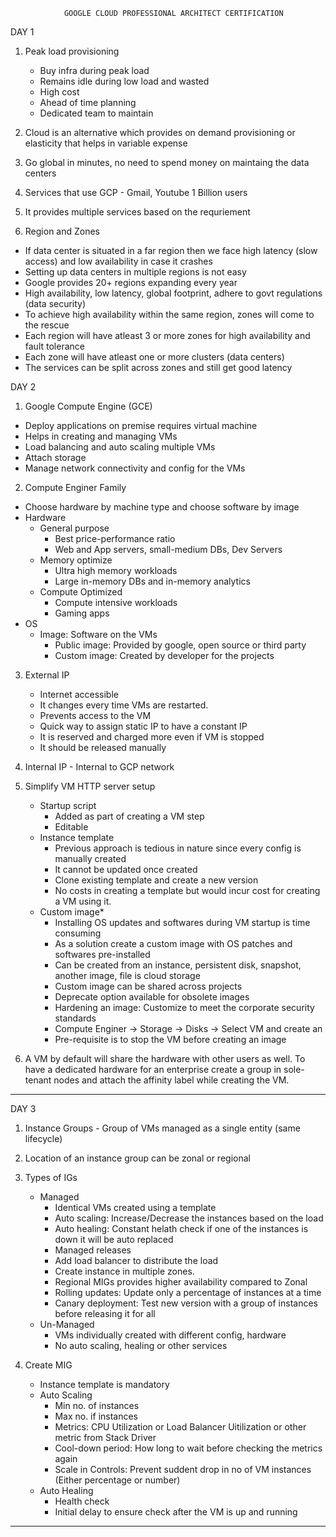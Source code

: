                 GOOGLE CLOUD PROFESSIONAL ARCHITECT CERTIFICATION
DAY 1
1. Peak load provisioning
	- Buy infra during peak load
	- Remains idle during low load and wasted
	- High cost
    - Ahead of time planning
	- Dedicated team to maintain

2. Cloud is an alternative which provides on demand provisioning or elasticity 
   that helps in variable expense

3. Go global in minutes, no need to spend money on maintaing the data centers

4. Services that use GCP - Gmail, Youtube 1 Billion users

5. It provides multiple services based on the requriement

6. Region and Zones
 - If data center is situated in a far region then we face high latency (slow 
   access) and low availability in case it crashes
 - Setting up data centers in multiple regions is not easy
 - Google provides 20+ regions expanding every year
 - High availability, low latency, global footprint, adhere to govt regulations  
   (data security)
 - To achieve high availability within the same region, zones will come to the rescue
 - Each region will have atleast 3 or more zones for high availability and fault tolerance
 - Each zone will have atleast one or more clusters (data centers)
 - The services can be split across zones and still get good latency

DAY 2
1. Google Compute Engine (GCE)
 - Deploy applications on premise requires virtual machine
 - Helps in creating and managing VMs
 - Load balancing and auto scaling multiple VMs
 - Attach storage
 - Manage network connectivity and config for the VMs

2. Compute Enginer Family
 - Choose hardware by machine type and choose software by image
 - Hardware
	- General purpose
		- Best price-performance ratio 
		- Web and App servers, small-medium DBs, Dev Servers
	- Memory optimize
		- Ultra high memory workloads
		- Large in-memory DBs and in-memory analytics
	- Compute Optimized
		- Compute intensive workloads
		- Gaming apps
 - OS
	- Image: Software on the VMs
		- Public image: Provided by google, open source or third party
 		- Custom image: Created by developer for the projects
		
3. External IP 
	- Internet accessible
	- It changes every time VMs are restarted. 
	- Prevents access to the VM
	- Quick way to assign static IP to have a constant IP
	- It is reserved and charged more even if VM is stopped
	- It should be released manually

4. Internal IP - Internal to GCP network

5. Simplify VM HTTP server setup
	- Startup script
		- Added as part of creating a VM step
		- Editable
	- Instance template
		- Previous approach is tedious in nature since every config is manually created
		- It cannot be updated once created
		- Clone existing template and create a new version
		- No costs in creating a template but would incur cost for creating a VM using it.
	- Custom image*
		- Installing OS updates and softwares during VM startup is time consuming
		- As a solution create a custom image with OS patches and softwares pre-installed
		- Can be created from an instance, persistent disk, snapshot, another image, file is cloud storage
		- Custom image can be shared across projects
		- Deprecate option available for obsolete images
		- Hardening an image: Customize to meet the corporate security standards
		- Compute Enginer -> Storage -> Disks -> Select VM and create an
		- Pre-requisite is to stop the VM before creating an image

6. A VM by default will share the hardware with other users as well. To have a dedicated hardware for an enterprise create a group in sole-tenant nodes and attach the affinity label while creating the VM.
---------------------------------------------------------------------------------
DAY 3
1. Instance Groups - Group of VMs managed as a single entity (same lifecycle)

2. Location of an instance group can be zonal or regional

3. Types of IGs
	- Managed
		- Identical VMs created using a template
		- Auto scaling: Increase/Decrease the instances based on the load
		- Auto healing: Constant helath check if one of the instances is down it will be auto replaced
		- Managed releases
		- Add load balancer to distribute the load
		- Create instance in multiple zones. 
		- Regional MIGs provides higher availability compared to Zonal
		- Rolling updates: Update only a percentage of instances at a time
		- Canary deployment: Test new version with a group of instances before releasing it for all
	- Un-Managed
		- VMs individually created with different config, hardware
		- No auto scaling, healing or other services

4. Create MIG
	- Instance template is mandatory
	- Auto Scaling
		- Min no. of instances
		- Max no. if instances
		- Metrics: CPU Utilization or Load Balancer Uitilization or other metric from Stack Driver
		- Cool-down period: How long to wait before checking the metrics again
		- Scale in Controls: Prevent suddent drop in no of VM instances (Either percentage or number)
	- Auto Healing
		- Health check
		- Initial delay to ensure check after the VM is up and running
---------------------------------------------------------------------------------